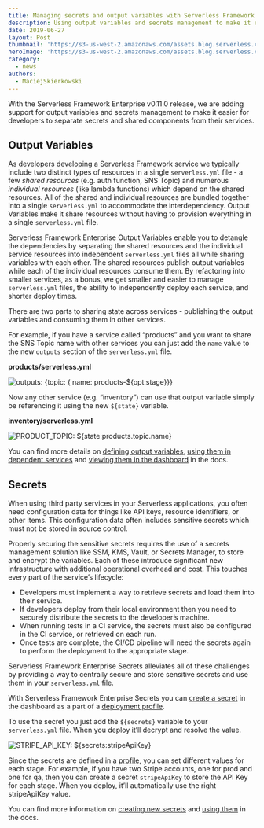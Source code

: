 ```yaml
---
title: Managing secrets and output variables with Serverless Framework Enterprise
description: Using output variables and secrets management to make it easier for developers to separate secrets and shared components from their services.
date: 2019-06-27
layout: Post
thumbnail: 'https://s3-us-west-2.amazonaws.com/assets.blog.serverless.com/image-processing-post/thumbnail.png'
heroImage: 'https://s3-us-west-2.amazonaws.com/assets.blog.serverless.com/image-processing-post/header.png'
category:
  - news
authors:
  - MaciejSkierkowski
---
```


With the Serverless Framework Enterprise v0.11.0 release, we are adding support for output variables and secrets management to make it easier for developers to separate secrets and shared components from their services.

## Output Variables

As developers developing a Serverless Framework service we typically include two distinct types of resources in a single `serverless.yml` file - a few _shared resources_ (e.g. auth function, SNS Topic) and numerous _individual resources_ (like lambda functions) which depend on the shared resources. All of the shared and individual resources are bundled together into a single `serverless.yml` to accommodate the interdependency. Output Variables make it share resources without having to provision everything in a single `serverless.yml` file.

Serverless Framework Enterprise Output Variables enable you to detangle the dependencies by separating the shared resources and the individual service resources into independent `serverless.yml` files all while sharing variables with each other. The shared resources publish output variables while each of the individual resources consume them. By refactoring into smaller services, as a bonus, we get smaller and easier to manage `serverless.yml` files, the ability to independently deploy each service, and shorter deploy times.

There are two parts to sharing state across services - publishing the output variables and consuming them in other services.

For example, if you have a service called “products” and you want to share the SNS Topic name with other services you can just add the `name` value to the new `outputs` section of the `serverless.yml` file.

**products/serverless.yml**

![outputs: {topic: { name: products-${opt:stage}}}](https://carbon.now.sh/?bg=rgba(171%252C%2520184%252C%2520195%252C%25201)&t=seti&wt=none&l=yaml&ds=true&dsyoff=20px&dsblur=68px&wc=true&wa=true&pv=56px&ph=56px&ln=false&fm=Hack&fs=14px&lh=133%2525&si=false&es=2x&wm=false&code=service%25253A%252520products%25250Aoutputs%25253A%25250A%252520%252520topic%25253A%25250A%252520%252520%252520%252520name%25253A%252520products-%252524%25257Bopt%25253Astage%25257D)

Now any other service (e.g. “inventory”) can use that output variable simply be referencing it using the new `${state}` variable.

**inventory/serverless.yml**

![PRODUCT_TOPIC: ${state:products.topic.name}](https://carbon.now.sh/?bg=rgba(171%252C%2520184%252C%2520195%252C%25201)&t=seti&wt=none&l=yaml&ds=true&dsyoff=20px&dsblur=68px&wc=true&wa=true&pv=56px&ph=56px&ln=false&fm=Hack&fs=14px&lh=133%2525&si=false&es=2x&wm=false&code=provider%25253A%25250A%252520%252520environment%25253A%25250A%252520%252520%252520%252520PRODUCT_TOPIC%25253A%252520%252524%25257Bstate%25253Aproducts.topic.name%25257D)

You can find more details on [defining output variables](https://github.com/serverless/enterprise/blob/master/docs/output-variables.md#define-output-variables-for-shared-services), [using them in dependent services](https://github.com/serverless/enterprise/blob/master/docs/output-variables.md#use-output-variables-in-dependent-services) and [viewing them in the dashboard](https://github.com/serverless/enterprise/blob/master/docs/output-variables.md#use-output-variables-in-dependent-services) in the docs.

## Secrets

When using third party services in your Serverless applications, you often need configuration data for things like API keys, resource identifiers, or other items. This configuration data often includes sensitive secrets which must not be stored in source control.

Properly securing the sensitive secrets requires the use of a secrets management solution like SSM, KMS, Vault, or Secrets Manager, to store and encrypt the variables. Each of these introduce significant new infrastructure with additional operational overhead and cost. This touches every part of the service’s lifecycle:

- Developers must implement a way to retrieve secrets and load them into their service.
- If developers deploy from their local environment then you need to securely distribute the secrets to the developer’s machine.
- When running tests in a CI service, the secrets must also be configured in the CI service, or retrieved on each run.
- Once tests are complete, the CI/CD pipeline will need the secrets again to perform the deployment to the appropriate stage.

Serverless Framework Enterprise Secrets alleviates all of these challenges by providing a way to centrally secure and store sensitive secrets and use them in your `serverless.yml` file.

With Serverless Framework Enterprise Secrets you can [create a secret](https://github.com/serverless/enterprise/blob/master/docs/secrets.md#creating-a-new-secret) in the dashboard as a part of a [deployment profile](https://github.com/serverless/enterprise/blob/master/docs/profiles.md#deployment-profiles). 

To use the secret you just add the `${secrets}` variable to your `serverless.yml` file. When you deploy it’ll decrypt and resolve the value. 

![STRIPE_API_KEY: ${secrets:stripeApiKey}](https://carbon.now.sh/?bg=rgba(171%252C%2520184%252C%2520195%252C%25201)&t=seti&wt=none&l=yaml&ds=true&dsyoff=20px&dsblur=68px&wc=true&wa=true&pv=56px&ph=56px&ln=false&fm=Hack&fs=14px&lh=133%2525&si=false&es=2x&wm=false&code=provider%25253A%25250A%252520%252520environment%25253A%25250A%252520%252520%252520%252520STRIPE_API_KEY%25253A%252520%252524%25257Bsecrets%25253AstripeApiKey%25257D)

Since the secrets are defined in a [profile](https://github.com/serverless/enterprise/blob/master/docs/profiles.md#deployment-profiles), you can set different values for each stage. For example, if you have two Stripe accounts, one for prod and one for qa, then you can create a secret `stripeApiKey` to store the API Key for each stage. When you deploy, it’ll automatically use the right stripeApiKey value.

You can find more information on [creating new secrets](https://github.com/serverless/enterprise/blob/master/docs/secrets.md#creating-a-new-secret) and [using them](https://github.com/serverless/enterprise/blob/master/docs/secrets.md#using-a-secret-to-deploy) in the docs.
